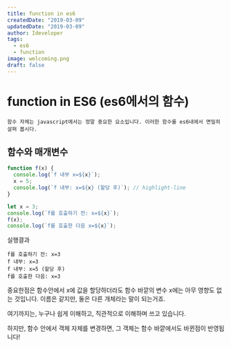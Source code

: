 ```yaml
---
title: function in es6
createdDate: "2019-03-09"
updatedDate: "2019-03-09"
author: Ideveloper
tags:
  - es6
  - function
image: welcoming.png
draft: false
---
```


# function in ES6 (es6에서의 함수)

```
함수 자체는 javascript에서는 정말 중요한 요소입니다. 이러한 함수를 es6내에서 면밀히 살펴 봅시다.
```

## 함수와 매개변수

```javascript
function f(x) {
  console.log(`f 내부 x=${x}`);
  x = 5;
  console.log(`f 내부: x=${x} (할당 후)`); // highlight-line
}

let x = 3;
console.log(`f를 호출하기 전: x=${x}`);
f(x);
console.log(`f를 호출한 다음 x=${x}`);
```

실행결과

```
f를 호출하기 전: x=3
f 내부: x=3
f 내부: x=5 (할당 후)
f를 호출한 다음: x=3
```

중요한점은 함수안에서 x에 값을 할당하더라도 함수 바깥의 변수 x에는 아무 영향도 없는 것입니다. 이름은 같지만, 둘은 다른 개체라는 말이 되는거죠.

여기까지는, 누구나 쉽게 이해하고, 직관적으로 이해하며 쓰고 있습니다.

하지만, 함수 안에서 객체 자체를 변경하면, 그 객체는 함수 바깥에서도 바뀐점이 반영됩니다!
